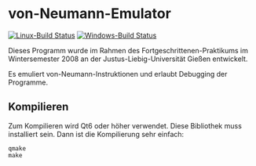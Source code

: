 # von-Neumann-Emulator

[![Linux-Build Status](https://img.shields.io/travis/Funzinator/von-neumann-emulator/master.svg?label=Linux-Build)](https://travis-ci.org/Funzinator/von-neumann-emulator)
[![Windows-Build Status](https://img.shields.io/appveyor/ci/Funzinator/von-neumann-emulator/master.svg?label=Windows-Build)](https://ci.appveyor.com/project/Funzinator/von-neumann-emulator/branch/master)

Dieses Programm wurde im Rahmen des Fortgeschrittenen-Praktikums im Wintersemester 2008 an der Justus-Liebig-Universität Gießen entwickelt.

Es emuliert von-Neumann-Instruktionen und erlaubt Debugging der Programme.

## Kompilieren

Zum Kompilieren wird Qt6 oder höher verwendet. Diese Bibliothek muss installiert sein. Dann ist die Kompilierung sehr einfach:

```shell
qmake
make
```
